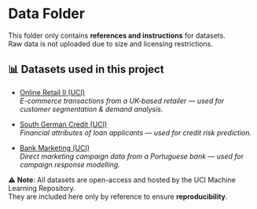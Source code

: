 # Data Folder  

This folder only contains **references and instructions** for datasets.  
Raw data is not uploaded due to size and licensing restrictions.  

## 📊 Datasets used in this project
- [Online Retail II (UCI)](https://archive.ics.uci.edu/ml/datasets/online+retail+ii)  
  *E-commerce transactions from a UK-based retailer — used for customer segmentation & demand analysis.*  

- [South German Credit (UCI)](https://archive.ics.uci.edu/ml/datasets/south+german+credit)  
  *Financial attributes of loan applicants — used for credit risk prediction.*  

- [Bank Marketing (UCI)](https://archive.ics.uci.edu/ml/datasets/bank+marketing)  
  *Direct marketing campaign data from a Portuguese bank — used for campaign response modelling.*  

⚠️ **Note**: All datasets are open-access and hosted by the UCI Machine Learning Repository.  
They are included here only by reference to ensure **reproducibility**.  
